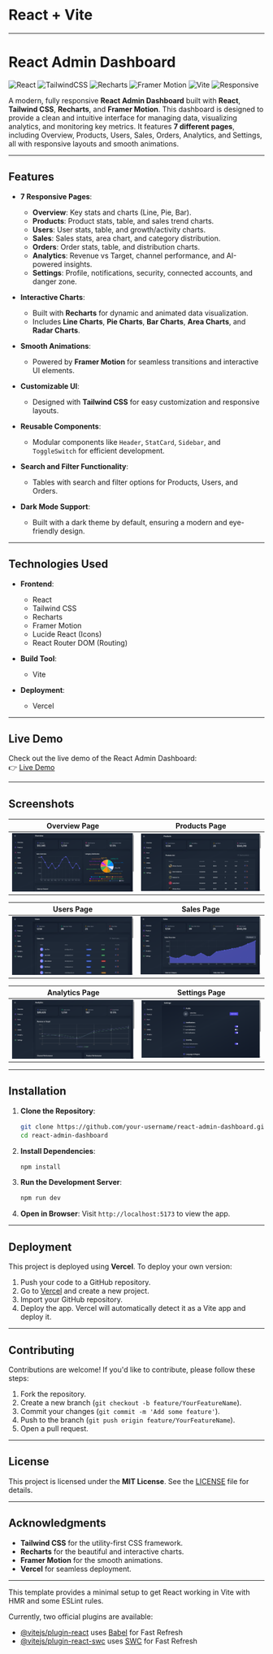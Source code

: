 # React + Vite

---

# React Admin Dashboard

![React](https://img.shields.io/badge/React-18.x-blue) ![TailwindCSS](https://img.shields.io/badge/TailwindCSS-3.x-blueviolet) ![Recharts](https://img.shields.io/badge/Recharts-2.x-green) ![Framer Motion](https://img.shields.io/badge/Framer%20Motion-10.x-orange) ![Vite](https://img.shields.io/badge/Vite-4.x-yellow) ![Responsive](https://img.shields.io/badge/Responsive-Yes-brightgreen)

A modern, fully responsive **React Admin Dashboard** built with **React**, **Tailwind CSS**, **Recharts**, and **Framer Motion**. This dashboard is designed to provide a clean and intuitive interface for managing data, visualizing analytics, and monitoring key metrics. It features **7 different pages**, including Overview, Products, Users, Sales, Orders, Analytics, and Settings, all with responsive layouts and smooth animations.

---

## Features

- **7 Responsive Pages**:
  - **Overview**: Key stats and charts (Line, Pie, Bar).
  - **Products**: Product stats, table, and sales trend charts.
  - **Users**: User stats, table, and growth/activity charts.
  - **Sales**: Sales stats, area chart, and category distribution.
  - **Orders**: Order stats, table, and distribution charts.
  - **Analytics**: Revenue vs Target, channel performance, and AI-powered insights.
  - **Settings**: Profile, notifications, security, connected accounts, and danger zone.

- **Interactive Charts**:
  - Built with **Recharts** for dynamic and animated data visualization.
  - Includes **Line Charts**, **Pie Charts**, **Bar Charts**, **Area Charts**, and **Radar Charts**.

- **Smooth Animations**:
  - Powered by **Framer Motion** for seamless transitions and interactive UI elements.

- **Customizable UI**:
  - Designed with **Tailwind CSS** for easy customization and responsive layouts.

- **Reusable Components**:
  - Modular components like `Header`, `StatCard`, `Sidebar`, and `ToggleSwitch` for efficient development.

- **Search and Filter Functionality**:
  - Tables with search and filter options for Products, Users, and Orders.

- **Dark Mode Support**:
  - Built with a dark theme by default, ensuring a modern and eye-friendly design.

---

## Technologies Used

- **Frontend**:
  - React
  - Tailwind CSS
  - Recharts
  - Framer Motion
  - Lucide React (Icons)
  - React Router DOM (Routing)

- **Build Tool**:
  - Vite

- **Deployment**:
  - Vercel

---

## Live Demo

Check out the live demo of the React Admin Dashboard:  
👉 [Live Demo](https://your-vercel-deployment-url.vercel.app)

---

## Screenshots

| **Overview Page** | **Products Page** |
|-------------------|-------------------|
| ![Overview](https://github.com/dhananjayaDev/admin_dashboard/blob/master/overview.png) | ![Products](https://github.com/dhananjayaDev/admin_dashboard/blob/master/products.png) |

| **Users Page** | **Sales Page** |
|----------------|----------------|
| ![Users](https://github.com/dhananjayaDev/admin_dashboard/blob/master/users.png) | ![Sales](https://github.com/dhananjayaDev/admin_dashboard/blob/master/sales.png) |

| **Analytics Page** | **Settings Page** |
|--------------------|-------------------|
| ![Analytics](https://github.com/dhananjayaDev/admin_dashboard/blob/master/analytics.png) | ![Settings](https://github.com/dhananjayaDev/admin_dashboard/blob/master/settings.png) |

---

## Installation

1. **Clone the Repository**:
   ```bash
   git clone https://github.com/your-username/react-admin-dashboard.git
   cd react-admin-dashboard
   ```

2. **Install Dependencies**:
   ```bash
   npm install
   ```

3. **Run the Development Server**:
   ```bash
   npm run dev
   ```

4. **Open in Browser**:
   Visit `http://localhost:5173` to view the app.

---

## Deployment

This project is deployed using **Vercel**. To deploy your own version:

1. Push your code to a GitHub repository.
2. Go to [Vercel](https://vercel.com) and create a new project.
3. Import your GitHub repository.
4. Deploy the app. Vercel will automatically detect it as a Vite app and deploy it.

---

## Contributing

Contributions are welcome! If you'd like to contribute, please follow these steps:

1. Fork the repository.
2. Create a new branch (`git checkout -b feature/YourFeatureName`).
3. Commit your changes (`git commit -m 'Add some feature'`).
4. Push to the branch (`git push origin feature/YourFeatureName`).
5. Open a pull request.

---

## License

This project is licensed under the **MIT License**. See the [LICENSE](LICENSE) file for details.

---

## Acknowledgments

- **Tailwind CSS** for the utility-first CSS framework.
- **Recharts** for the beautiful and interactive charts.
- **Framer Motion** for the smooth animations.
- **Vercel** for seamless deployment.

---

This template provides a minimal setup to get React working in Vite with HMR and some ESLint rules.

Currently, two official plugins are available:

- [@vitejs/plugin-react](https://github.com/vitejs/vite-plugin-react/blob/main/packages/plugin-react/README.md) uses [Babel](https://babeljs.io/) for Fast Refresh
- [@vitejs/plugin-react-swc](https://github.com/vitejs/vite-plugin-react-swc) uses [SWC](https://swc.rs/) for Fast Refresh
